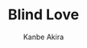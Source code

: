 --- 
slug: "blind-love"
title: "Blind Love"
publishdate: "2018-12-24"
src: "https://365manga.net/manga/blind-love"
author: "Kanbe Akira"
image: "https://data.365manga.net/images/thumbnails/32685-blind-love.jpg"
tags: ["Drama","Romance","Smut","Yaoi"]
chapters: ["Chapter 10.1 ","Chapter 10 ","Chapter 9 ","Chapter 8 ","Chapter 7 ","Chapter 6 ","Chapter 5 ","Chapter 5.1 ","Chapter 4 ","Chapter 3 ","Chapter 2 ","Chapter 1: Vol.1 Cage.1"]
chapterlinks: ["https://365manga.net/blind-love/chapter-10-1.html","https://365manga.net/blind-love/chapter-10.html","https://365manga.net/blind-love/chapter-9.html","https://365manga.net/blind-love/chapter-8.html","https://365manga.net/blind-love/chapter-7.html","https://365manga.net/blind-love/chapter-6.html","https://365manga.net/blind-love/chapter-5.html","https://365manga.net/blind-love/chapter-5-1.html","https://365manga.net/blind-love/chapter-4.html","https://365manga.net/blind-love/chapter-3.html","https://365manga.net/blind-love/chapter-2.html","https://365manga.net/blind-love/chapter-1.html"]
description: "Shou, the son of a gang member, became the right hand man of Taiki, the gang leader's son. On the way back from his high school entrance celebration, Shou runs into his long-time crush, Kunie, Taiki's cousin. Shou goes to Kunie's home on his request, but once there, Kunie asks him to become his. Shou refuses because of his allegiance to Taiki, but Kunie drugs Shou's drink and takes advantage of him!"
---